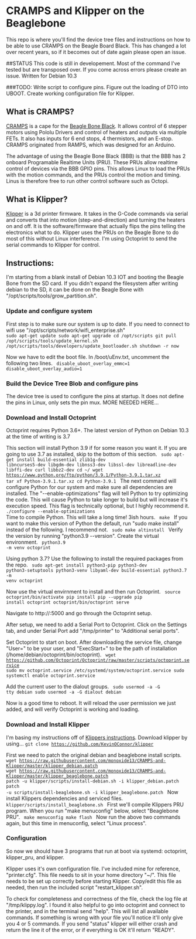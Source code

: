 # CRAMPS and Klipper on the Beaglebone
This repo is where you'll find the device tree files and instructions on how to be able to use CRAMPS on the Beagle Board Black. This has changed a lot over recent years, so if it becomes out of date again please open an issue.

##STATUS
This code is still in developement. Most of the command I've tested but are transposed over. If you come across errors please create an issue.
Written for Debian 10.3

###TODO:
Write script to configure pins.
Figure out the loading of DTO into UBOOT.
Create working configuration file for Klipper.

## What is CRAMPS?
[CRAMPS](https://github.com/cdsteinkuehler/bobc_hardware/tree/CRAMPS/CRAMPS) is a cape for the [Beagle Bone Black](https://beagleboard.org/black). It allows control of 6 stepper motors using Pololu Drivers and control of heaters and outputs via multiple FETs. It also has inputs for 6 end stops, 4 thermistors, and an E-stop. CRAMPS originated from RAMPS, which was designed for an Arduino.

The advantage of using the Beagle Bone Black (BBB) is that the BBB has 2 onboard Programable Realtime Units (PRU). These PRUs allow realtime control of devices via the BBB GPIO pins. This allows Linux to load the PRUs with the motion commands, and the PRUs control the motion and timing. Linus is therefore free to run other control software such as Octopi.

## What is Klipper?
[Klipper](https://www.klipper3d.org) is a 3d printer firmware. It takes in the G-Code commands via serial and converts that into motion (step-and-direction) and turning the heaters on and off. It is the software/firmware that actually flips the pins telling the electronics what to do. Klipper uses the PRUs on the Beagle Bone to do most of this without Linux interference. I'm using Octoprint to send the serial commands to Klipper for control.

## Instructions:
I'm starting from a blank install of Debian 10.3 IOT and booting the Beagle Bone from the SD card. If you didn't expand the filesystem after writing debian to the SD, it can be done on the Beagle Bone with "/opt/scripts/tools/grow_partition.sh".

### Update and configure system
First step is to make sure our system is up to date. If you need to connect to wifi use "/opt/scripts/network/wifi_enterprise.sh"
<code>
sudo apt-get update
sudo apt-get upgrade
cd /opt/scripts
git pull
/opt/scripts/tools/update_kernel.sh
/opt/scripts/tools/developers/update_bootloader.sh
shutdown -r now
</code>

Now we have to edit the boot file. In /boot/uEnv.txt, uncomment the following two lines.
<code>
disable_uboot_overlay_emmc=1
disable_uboot_overlay_audio=1
</code>

### Build the Device Tree Blob and configure pins
The device tree is used to configure the pins at startup. It does not define the pins in Linux, only sets the pin mux.
MORE NEEDED HERE...


### Download and Install Octoprint
Octoprint requires Python 3.6+. The latest version of Python on Debian 10.3 at the time of writing is 3.7

This section will install Python 3.9 if for some reason you want it. If you are going to use 3.7 as installed, skip to the bottom of this section.
<code>
sudo apt-get install build-essential zlib1g-dev libncurses5-dev libgdm-dev libnss3-dev libssl-dev libreadline-dev libffi-dev curl libbz2-dev
cd ~/
wget https://www.python.org/ftp/python/3.9.1/Python-3.9.1.tar.xz
tar xf Python-3.9.1.tar.xz
cd Python-3.9.1
</code>
The next command will configure Python for our system and make sure all dependencies are installed. The "--enable-optimizations" flag will tell Python to try optimizing the code. This will cause Python to take longer to build but will increase it's execution speed. This flag is technically optional, but I highly recommend it.
<code>
./configure --enable-optimizations
</code>
Time to compile Python. This will take a long time! 3ish hours.
<code>
make
</code>
If you want to make this version of Python the default, run "sudo make install" instead of the following. I recommend not.
<code>
sudo make altinstall
</code>
Verify the version by running "python3.9 --version".
Create the virtual environment.
<code>
python3.9 -m venv octoprint
</code>

Using python 3.7? Use the following to install the required packages from the repo.
<code>
sudo apt-get install python3-pip python3-dev python3-setuptools python3-venv libyaml-dev build-essential
python3.7 -m venv octoprint
</code>

Now use the virtual envirnment to install and then run Octoprint.
<code>
source octoprint/bin/activate
pip install pip --upgrade
pip install octoprint
octoprint/bin/octoprint serve
</code>

Navigate to http://<IP>:5000 and go through the Octoprint setup.

After setup, we need to add a Serial Port to Octoprint. Click on the Settings tab, and under Serial Port add "/tmp/printer" to "Additional serial ports".

Set Octoprint to start on boot. After downloading the service file, change "User=" to be your user, and "ExecStart=" to be the path of installation (/home/debian/octoprint/bin/octoprint).
<code>
wget https://github.com/Octoprint/Octoprint/raw/master/scripts/octoprint.service
sudo mv octoprint.service /etc/systemd/system/octoprint.service
sudo systemctl enable octoprint.service
</code>

Add the current user to the dialout groups.
<code>
sudo usermod -a -G tty debian
sudo usermod -a -G dialout debian
</code>

Now is a good time to reboot. It will reload the user permission we just added, and will verify Octoprint is working and loading.

### Download and Install Klipper
I'm basing my instructions off of [Klippers instructions](https://www.klipper3d.org/beaglebone.html).
Download klipper by using...
<code>git clone https://github.com/KevinOConnor/klipper</code>

First we need to patch the original debian and beaglebone install scripts.
<code>
wget https://raw.githubusercontent.com/monoxide13/CRAMPS-and-Klipper/master/klipper_debian.patch
wget https://raw.githubusercontent.com/monoxide13/CRAMPS-and-Klipper/master/klipper_beaglebone.patch
patch -u klipper/scripts/install-debian.sh -i klipper_debian.patch
patch -u scripts/install-beaglebone.sh -i klipper_beaglebone.patch
</code>
Now install Klippers dependencies and serviced files.
<code>
klipper/scripts/install_beaglebone.sh
</code>
First we'll compile Klippers PRU program. When you run "make menuconfig" below, select "Beaglebone PRU".
<code>
make menuconfig
make flash
</code>
Now run the above two commands again, but this time in menuconfig, select "Linux process".

### Configuration
So now we should have 3 programs that run at boot via systemd: octoprint, klipper_pru, and klipper.

Klipper uses it's own configuration file. I've included mine for reference, "printer.cfg". This file needs to sit in your home directory "~/". This file needs to be set up correctly before starting Klipper. Copy/edit this file as needed, then run the included script "restart_klipper.sh".

To check for completeness and correctness of the file, check the log file at "/tmp/klippy.log". I found it also helpful to go into octoprint and connect to the printer, and in the terminal send "help". This will list all available commands. If something is wrong with your file you'll notice it'll only give you 4 or 5 commands. If you send "status" klipper will either crash and return the line it of the error, or if everything is OK it'll return "READY".

